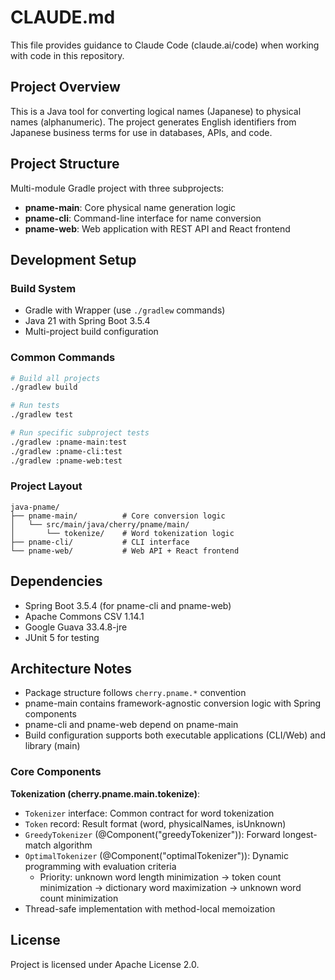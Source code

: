 # CLAUDE.md

This file provides guidance to Claude Code (claude.ai/code) when working with code in this repository.

## Project Overview

This is a Java tool for converting logical names (Japanese) to physical names (alphanumeric). The project generates English identifiers from Japanese business terms for use in databases, APIs, and code.

## Project Structure

Multi-module Gradle project with three subprojects:

- **pname-main**: Core physical name generation logic
- **pname-cli**: Command-line interface for name conversion
- **pname-web**: Web application with REST API and React frontend

## Development Setup

### Build System
- Gradle with Wrapper (use `./gradlew` commands)
- Java 21 with Spring Boot 3.5.4
- Multi-project build configuration

### Common Commands
```bash
# Build all projects
./gradlew build

# Run tests
./gradlew test

# Run specific subproject tests
./gradlew :pname-main:test
./gradlew :pname-cli:test
./gradlew :pname-web:test
```

### Project Layout
```
java-pname/
├── pname-main/          # Core conversion logic
│   └── src/main/java/cherry/pname/main/
│       └── tokenize/    # Word tokenization logic
├── pname-cli/           # CLI interface
└── pname-web/           # Web API + React frontend
```

## Dependencies

- Spring Boot 3.5.4 (for pname-cli and pname-web)
- Apache Commons CSV 1.14.1
- Google Guava 33.4.8-jre
- JUnit 5 for testing

## Architecture Notes

- Package structure follows `cherry.pname.*` convention
- pname-main contains framework-agnostic conversion logic with Spring components
- pname-cli and pname-web depend on pname-main
- Build configuration supports both executable applications (CLI/Web) and library (main)

### Core Components

**Tokenization (cherry.pname.main.tokenize)**:
- `Tokenizer` interface: Common contract for word tokenization
- `Token` record: Result format (word, physicalNames, isUnknown)
- `GreedyTokenizer` (@Component("greedyTokenizer")): Forward longest-match algorithm
- `OptimalTokenizer` (@Component("optimalTokenizer")): Dynamic programming with evaluation criteria
  - Priority: unknown word length minimization → token count minimization → dictionary word maximization → unknown word count minimization
- Thread-safe implementation with method-local memoization

## License

Project is licensed under Apache License 2.0.